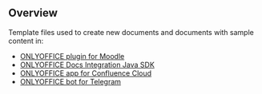 ## Overview

Template files used to create new documents and documents with sample content in:

- [ONLYOFFICE plugin for Moodle](https://github.com/ONLYOFFICE/moodle-mod_onlyofficeeditor)
- [ONLYOFFICE Docs Integration Java SDK](https://github.com/ONLYOFFICE/docs-integration-sdk-java)
- [ONLYOFFICE app for Confluence Cloud](https://github.com/ONLYOFFICE/onlyoffice-confluence-cloud)
- [ONLYOFFICE bot for Telegram](https://github.com/ONLYOFFICE/onlyoffice-telegram)
